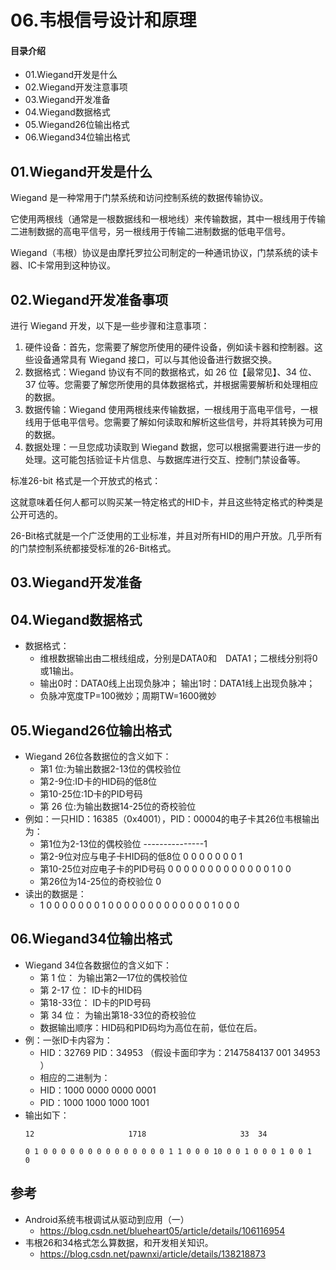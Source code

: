 # 06.韦根信号设计和原理
#### 目录介绍
- 01.Wiegand开发是什么
- 02.Wiegand开发注意事项
- 03.Wiegand开发准备
- 04.Wiegand数据格式
- 05.Wiegand26位输出格式
- 06.Wiegand34位输出格式



## 01.Wiegand开发是什么

Wiegand 是一种常用于门禁系统和访问控制系统的数据传输协议。

它使用两根线（通常是一根数据线和一根地线）来传输数据，其中一根线用于传输二进制数据的高电平信号，另一根线用于传输二进制数据的低电平信号。

Wiegand（韦根）协议是由摩托罗拉公司制定的一种通讯协议，门禁系统的读卡器、IC卡常用到这种协议。


## 02.Wiegand开发准备事项

进行 Wiegand 开发，以下是一些步骤和注意事项： 

1. 硬件设备：首先，您需要了解您所使用的硬件设备，例如读卡器和控制器。这些设备通常具有 Wiegand 接口，可以与其他设备进行数据交换。 
2. 数据格式：Wiegand 协议有不同的数据格式，如 26 位【最常见】、34 位、37 位等。您需要了解您所使用的具体数据格式，并根据需要解析和处理相应的数据。 
3. 数据传输：Wiegand 使用两根线来传输数据，一根线用于高电平信号，一根线用于低电平信号。您需要了解如何读取和解析这些信号，并将其转换为可用的数据。 
4. 数据处理：一旦您成功读取到 Wiegand 数据，您可以根据需要进行进一步的处理。这可能包括验证卡片信息、与数据库进行交互、控制门禁设备等。

标准26-bit 格式是一个开放式的格式：

这就意味着任何人都可以购买某一特定格式的HID卡，并且这些特定格式的种类是公开可选的。

26-Bit格式就是一个广泛使用的工业标准，并且对所有HID的用户开放。几乎所有的门禁控制系统都接受标准的26-Bit格式。



## 03.Wiegand开发准备



## 04.Wiegand数据格式
- 数据格式： 
  - 维根数据输出由二根线组成，分别是DATA0和　DATA1；二根线分别将0或1输出。 
  - 输出0时：DATA0线上出现负脉冲； 输出1时：DATA1线上出现负脉冲； 
  - 负脉冲宽度TP=100微妙；周期TW=1600微妙


## 05.Wiegand26位输出格式
- Wiegand 26位各数据位的含义如下： 
  - 第1 位:为输出数据2-13位的偶校验位 
  - 第2-9位:ID卡的HID码的低8位 
  - 第10-25位:1D卡的PID号码 
  - 第 26 位:为输出数据14-25位的奇校验位
- 例如：一只HID：16385（0x4001），PID：00004的电子卡其26位韦根输出为：
  - 第1位为2-13位的偶校验位 ---------------1
  - 第2-9位对应与电子卡HID码的低8位 0 0 0 0 0 0 0 1
  - 第10-25位对应电子卡的PID号码 0 0 0 0 0 0 0 0 0 0 0 0 0 1 0 0
  - 第26位为14-25位的奇校验位 0
- 读出的数据是：
  - 1 0 0 0 0 0 0 0 1 0 0 0 0 0 0 0 0 0 0 0 0 0 1 0 0 0



## 06.Wiegand34位输出格式
- Wiegand 34位各数据位的含义如下： 
  - 第 1 位： 为输出第2—17位的偶校验位 
  - 第 2-17 位： ID卡的HID码 
  - 第18-33位： ID卡的PID号码 
  - 第 34 位： 为输出第18-33位的奇校验位 
  - 数据输出顺序：HID码和PID码均为高位在前，低位在后。
- 例：一张ID卡内容为： 
  - HID：32769   PID：34953  （假设卡面印字为：2147584137   001   34953 ） 
  - 相应的二进制为： 
  - HID：1000 0000 0000 0001 
  - PID：1000 1000 1000 1001 
- 输出如下：
  ```
  12                     1718                     33  34
  
  0 1 0 0 0 0 0 0 0 0 0 0 0 0 0 0 1 1 0 0 0 10 0 0 1 0 0 0 1 0 0 1   0
  ```



## 参考
- Android系统韦根调试从驱动到应用（一）
  - https://blog.csdn.net/blueheart05/article/details/106116954
- 韦根26和34格式怎么算数据，和开发相关知识。
  - https://blog.csdn.net/pawnxi/article/details/138218873







